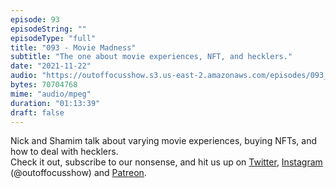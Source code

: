 ```yaml
---
episode: 93
episodeString: ""
episodeType: "full"
title: "093 - Movie Madness"
subtitle: "The one about movie experiences, NFT, and hecklers." 
date: "2021-11-22"
audio: "https://outoffocusshow.s3.us-east-2.amazonaws.com/episodes/093_Movie-Madness.mp3"
bytes: 70704768
mime: "audio/mpeg"
duration: "01:13:39"
draft: false
---
```


Nick and Shamim talk about varying movie experiences, buying NFTs, and how to deal with hecklers.  
Check it out, subscribe to our nonsense, and hit us up on [Twitter][twit], [Instagram][insta] (\@outoffocusshow) and [Patreon][patreon].

[twit]: https://twitter.com/outoffocusshow
[insta]: https://instagram.com/outoffocusshow
[patreon]: https://www.patreon.com/outoffocusshow

